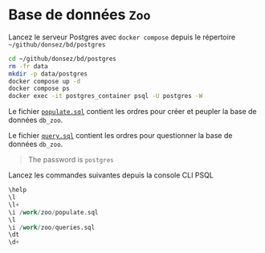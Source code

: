 # Base de données `Zoo`

Lancez le serveur Postgres avec `docker compose` depuis le répertoire `~/github/donsez/bd/postgres`

```bash
cd ~/github/donsez/bd/postgres
rm -fr data
mkdir -p data/postgres
docker compose up -d
docker compose ps
docker exec -it postgres_container psql -U postgres -W
```

Le fichier [`populate.sql`](populate.sql) contient les ordres pour créer et peupler la base de données `db_zoo`.

Le fichier [`query.sql`](query.sql) contient les ordres pour questionner la base de données `db_zoo`.

> The password is `postgres`

Lancez les commandes suivantes depuis la console CLI PSQL
```sql
\help
\l
\l+
\i /work/zoo/populate.sql
\l
\i /work/zoo/queries.sql
\dt
\d+
```

